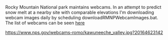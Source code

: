 Rocky Mountain National park maintains webcams. In an attempt to predict snow melt at a nearby site with comparable elevations I'm downloading webcam images daily by scheduling downloadRMNPWebcamImages.bat. The list of webcams can be seen [here](https://www.nps.gov/romo/learn/photosmultimedia/webcams.htm)


https://www.nps.gov/webcams-romo/kawuneeche_valley.jpg?20164623142